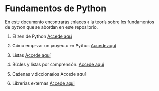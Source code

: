 # Fundamentos de Python
En este documento encontrarás enlaces a la teoría sobre los fundamentos de python que se abordan en este repositorio.

1. El zen de Python
[Accede aquí](./python's_zen.md)

2. Cómo empezar un proyecto en Python
[Accede aquí](./configs.md)

3. Listas
[Accede aquí](../lists/lists.doc.md)

4. Búcles y listas por comprensión.
[Accede aquí](../loops-list_comprehensions/loops.doc.md)

5. Cadenas y diccionarios
[Accede aquí](../dictionaries/dictionaries.doc.md)

6. Librerias externas 
[Accede aqui](../ext-libraries/libraries.doc.md)
